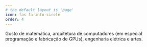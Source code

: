 ```yaml
---
# the default layout is 'page'
icon: fas fa-info-circle
order: 4
---
```


Gosto de matemática, arquitetura de computadores (em especial programação e fabricação de GPUs), engenharia elétrica e artes.
